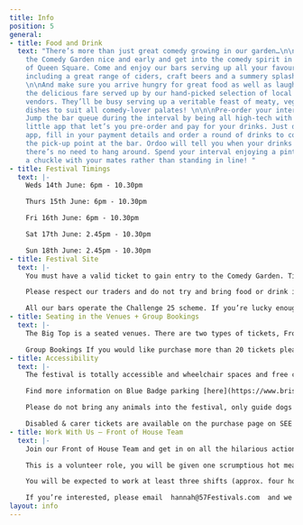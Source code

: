 ```yaml
---
title: Info
position: 5
general:
- title: Food and Drink
  text: "There’s more than just great comedy growing in our garden…\n\nGet down to
    the Comedy Garden nice and early and get into the comedy spirit in the leafy surrounds
    of Queen Square. Come and enjoy our bars serving up all your favourite tipples
    including a great range of ciders, craft beers and a summery splash of cocktails.
    \n\nAnd make sure you arrive hungry for great food as well as laughter and sample
    the delicious fare served up by our hand-picked selection of local street-food
    vendors. They’ll be busy serving up a veritable feast of meaty, veggie and vegan
    dishes to suit all comedy-lover palates! \n\n\nPre-order your interval drinks!
    Jump the bar queue during the interval by being all high-tech with Ordoo, a clever
    little app that let’s you pre-order and pay for your drinks. Just download the
    app, fill in your payment details and order a round of drinks to collect from
    the pick-up point at the bar. Ordoo will tell you when your drinks are ready so
    there’s no need to hang around. Spend your interval enjoying a pint and having
    a chuckle with your mates rather than standing in line! "
- title: Festival Timings
  text: |-
    Weds 14th June: 6pm - 10.30pm

    Thurs 15th June: 6pm - 10.30pm

    Fri 16th June: 6pm - 10.30pm

    Sat 17th June: 2.45pm - 10.30pm

    Sun 18th June: 2.45pm - 10.30pm
- title: Festival Site
  text: |-
    You must have a valid ticket to gain entry to the Comedy Garden. Tickets can be purchased online in advance or at the on site Box Office on the evening of the show, depending on availability.

    Please respect our traders and do not try and bring food or drink into the Comedy Garden.

    All our bars operate the Challenge 25 scheme. If you’re lucky enough to look under 25, please bring ID!
- title: Seating in the Venues + Group Bookings
  text: |-
    The Big Top is a seated venues. There are two types of tickets, Front Stalls and Rear Stalls. The Front Stalls are allocated and positioned closest to the stage and therefore the action. All Rear Stall tickets are sold as unreserved which means you can choose where you sit when you arrive.

    Group Bookings If you would like purchase more than 20 tickets please contact us and we will help you with the necessary arrangements.
- title: Accessibility
  text: |-
    The festival is totally accessible and wheelchair spaces and free carer tickets are available through our online ticketing partner. Please contact us ahead of the festival if you have any special requirements and we’ll do our best to accommodate you. While the festival is in full swing our Front of House team will be on hand to assist you in anyway they can.

    Find more information on Blue Badge parking [here](https://www.bristol.gov.uk/parking/where-you-can-park)

    Please do not bring any animals into the festival, only guide dogs are permitted.

    Disabled & carer tickets are available on the purchase page on SEE Tickets.
- title: Work With Us — Front of House Team
  text: |-
    Join our Front of House Team and get in on all the hilarious action. You’ll be the first point of contact with our lovely audiences so good communication skills and a friendly attitude are a must. Working with the Front of House Manager you’ll be responsible for getting our audiences to the right place at the right time, making sure the shows run on time and keeping the venues running smoothly. You should be confident, good with people, alert and interested in the programme and event you’re representing. This role is very active and a lot of fun, you should enjoy dealing with lots of people and manage all this with a level head.

    This is a volunteer role, you will be given one scrumptious hot meal per shift and as many (non-alcoholic) drinks as you need.

    You will be expected to work at least three shifts (approx. four hours with breaks) throughout the Comedy Garden, with full availability from 14th June to 18th June regarded very highly. You must be over 16 to apply.

    If you’re interested, please email  hannah@57Festivals.com  and we will be in touch with you shortly.
layout: info
---
```


